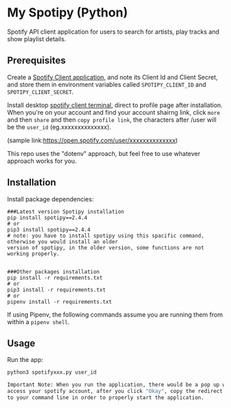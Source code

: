 # My Spotipy (Python)

Spotify API client application for users to search for artists, play tracks and show playlist details.

## Prerequisites

Create a [Spotify Client application](https://developer.spotify.com/dashboard/applications/), and note its Client Id and Client Secret, and store them in environment variables called `SPOTIPY_CLIENT_ID` and `SPOTIPY_CLIENT_SECRET`.

Install desktop [spotify client terminal](https://www.spotify.com/us/download/other/), direct to profile page after installation. When you're on your account and find your account shairng link, click `more` and then `share` and then `copy profile link`, the characters after /user will be the `user_id` (eg.xxxxxxxxxxxxxx).


(sample link:https://open.spotify.com/user/xxxxxxxxxxxxxx)


This repo uses the "dotenv" approach, but feel free to use whatever approach works for you.

## Installation

Install package dependencies:
```
###Latest version Spotipy installation
pip install spotipy==2.4.4
# or 
pip3 install spotipy==2.4.4
# note: you have to install spotipy using this spacific command, otherwise you would install an older 
version of spotipy, in the older version, some functions are not working properly.


###Other packages installation
pip install -r requirements.txt
# or
pip3 install -r requirements.txt
# or
pipenv install -r requirements.txt
```

If using Pipenv, the following commands assume you are running them from within a `pipenv shell`.

## Usage

Run the app:

```sh
python3 spotifyxxx.py user_id

Important Note: When you run the application, there would be a pop up window ask you for perimission to 
access your spotify account, after you click "Okay", copy the redirect url at the top of you browser and paste it 
to your command line in order to properly start the application.
